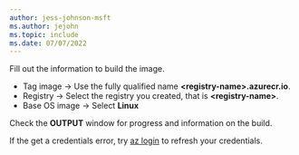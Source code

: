 ```yaml
---
author: jess-johnson-msft
ms.author: jejohn
ms.topic: include
ms.date: 07/07/2022
---
```


Fill out the information to build the image.

* Tag image  &rarr; Use the fully qualified name **\<registry-name>.azurecr.io**.
* Registry &rarr; Select the registry you created, that is **\<registry-name>**.
* Base OS image &rarr; Select **Linux**

Check the **OUTPUT** window for progress and information on the build.

If the get a credentials error, try [az login](/cli/azure/reference-index#az-login) to refresh your credentials.
